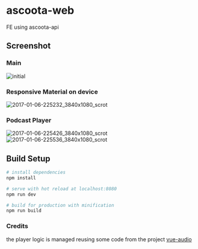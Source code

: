 # ascoota-web
FE using ascoota-api

## Screenshot
### Main
![initial](https://cloud.githubusercontent.com/assets/248805/21735558/ad993096-d462-11e6-9ad3-f6e9ffee54f7.png)
### Responsive Material on device
![2017-01-06-225232_3840x1080_scrot](https://cloud.githubusercontent.com/assets/248805/21735587/e38f2322-d462-11e6-875a-fd137b2810f5.png)
### Podcast Player
![2017-01-06-225426_3840x1080_scrot](https://cloud.githubusercontent.com/assets/248805/21735623/26d6a72c-d463-11e6-9f67-2d8e96e74f98.png) 
![2017-01-06-225536_3840x1080_scrot](https://cloud.githubusercontent.com/assets/248805/21735636/4c6850bc-d463-11e6-86a2-3c2ca35bcab6.png)




## Build Setup

``` bash
# install dependencies
npm install

# serve with hot reload at localhost:8080
npm run dev

# build for production with minification
npm run build
```

### Credits
the player logic is managed reusing some code from the project [vue-audio](https://github.com/hilongjw/vue-audio)
